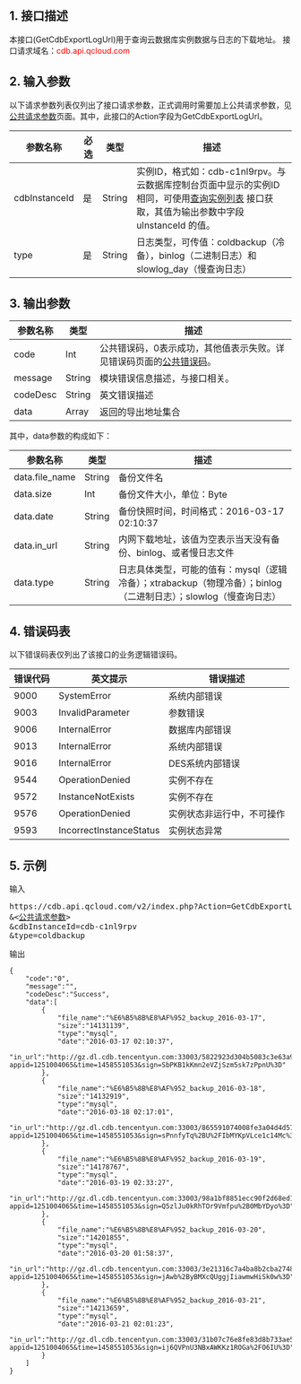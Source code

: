 ## 1. 接口描述
本接口(GetCdbExportLogUrl)用于查询云数据库实例数据与日志的下载地址。
接口请求域名：<font style="color:red">cdb.api.qcloud.com</font>


## 2. 输入参数
以下请求参数列表仅列出了接口请求参数，正式调用时需要加上公共请求参数，见<a href='/document/product/236/6921' title='公共请求参数'>公共请求参数</a>页面。其中，此接口的Action字段为GetCdbExportLogUrl。

| 参数名称 | 必选  | 类型 | 描述 |
|---------|---------|---------|---------|
| cdbInstanceId | 是 | String | 实例ID，格式如：cdb-c1nl9rpv。与云数据库控制台页面中显示的实例ID相同，可使用[查询实例列表](/doc/api/253/1266) 接口获取，其值为输出参数中字段 uInstanceId 的值。 |
| type | 是 | String | 日志类型，可传值：coldbackup（冷备），binlog（二进制日志）和slowlog_day（慢查询日志）|


## 3. 输出参数
| 参数名称 | 类型 | 描述 |
|---------|---------|---------|
| code | Int | 公共错误码，0表示成功，其他值表示失败。详见错误码页面的<a href='http://tce.fsphere.cn/doc/api/372/%E9%94%99%E8%AF%AF%E7%A0%81#1.E3.80.81.E5.85.AC.E5.85.B1.E9.94.99.E8.AF.AF.E7.A0.81' title='公共错误码'>公共错误码</a>。|
| message | String | 模块错误信息描述，与接口相关。|
| codeDesc | String | 英文错误描述 |
| data | Array | 返回的导出地址集合 |
其中，data参数的构成如下：

| 参数名称 | 类型 | 描述 |
|---------|---------|---------|
| data.file_name | String | 备份文件名 | 
| data.size | Int | 备份文件大小，单位：Byte | 
| data.date | String | 备份快照时间，时间格式：2016-03-17 02:10:37 | 
| data.in_url | String | 内网下载地址，该值为空表示当天没有备份、binlog、或者慢日志文件 | 
| data.type | String | 日志具体类型，可能的值有：mysql（逻辑冷备）；xtrabackup（物理冷备）；binlog（二进制日志）；slowlog（慢查询日志） | 


## 4. 错误码表
以下错误码表仅列出了该接口的业务逻辑错误码。

| 错误代码 | 英文提示 | 错误描述 |
|---------|---------|---------|
| 9000 | SystemError | 系统内部错误 |
| 9003 | InvalidParameter | 参数错误 |
| 9006 | InternalError | 数据库内部错误 |
| 9013 | InternalError | 系统内部错误 |
| 9016 | InternalError | DES系统内部错误 |
| 9544 | OperationDenied | 实例不存在 |
| 9572 | InstanceNotExists | 实例不存在 |
| 9576 | OperationDenied | 实例状态非运行中，不可操作 |
| 9593 | IncorrectInstanceStatus | 实例状态异常 |


## 5. 示例
输入
<pre>
https://cdb.api.qcloud.com/v2/index.php?Action=GetCdbExportLogUrl
&<<a href="/document/product/236/6921">公共请求参数</a>>
&cdbInstanceId=cdb-c1nl9rpv
&type=coldbackup
</pre>

输出
```
{
    "code":"0",
    "message":"",
    "codeDesc":"Success",
    "data":[
        {
            "file_name":"%E6%B5%8B%E8%AF%952_backup_2016-03-17",
            "size":"14131139",
            "type":"mysql",
            "date":"2016-03-17 02:10:37",
            "in_url":"http://gz.dl.cdb.tencentyun.com:33003/5822923d304b5083c3e63a916177b9?appid=1251004065&time=1458551053&sign=SbPKB1kKmn2eVZjSzm5sk7zPpnU%3D"
        },
        {
            "file_name":"%E6%B5%8B%E8%AF%952_backup_2016-03-18",
            "size":"14132919",
            "type":"mysql",
            "date":"2016-03-18 02:17:01",
            "in_url":"http://gz.dl.cdb.tencentyun.com:33003/865591074008fe3a04d4d5798b21f3?appid=1251004065&time=1458551053&sign=sPnnfyTq%2BU%2FIbMYKpVLce1c14Mc%3D"
        },
        {
            "file_name":"%E6%B5%8B%E8%AF%952_backup_2016-03-19",
            "size":"14178767",
            "type":"mysql",
            "date":"2016-03-19 02:33:27",
            "in_url":"http://gz.dl.cdb.tencentyun.com:33003/98a1bf8851ecc90f2d68ed150275f1?appid=1251004065&time=1458551053&sign=Q5zlJu0kRhTOr9Vmfpu%2B0MbYDyo%3D"
        },
        {
            "file_name":"%E6%B5%8B%E8%AF%952_backup_2016-03-20",
            "size":"14201855",
            "type":"mysql",
            "date":"2016-03-20 01:58:37",
            "in_url":"http://gz.dl.cdb.tencentyun.com:33003/3e21316c7a4ba8b2cba2748ce89df4?appid=1251004065&time=1458551053&sign=jAwb%2ByBMXcQUggjIiawmwHiSk0w%3D"
        },
        {
            "file_name":"%E6%B5%8B%E8%AF%952_backup_2016-03-21",
            "size":"14213659",
            "type":"mysql",
            "date":"2016-03-21 02:01:23",
            "in_url":"http://gz.dl.cdb.tencentyun.com:33003/31b07c76e8fe83d8b733ae5079bc2c?appid=1251004065&time=1458551053&sign=ij6QVPnU3NBxAWKKz1ROGa%2FO6IU%3D"
        }
    ]
}
```

